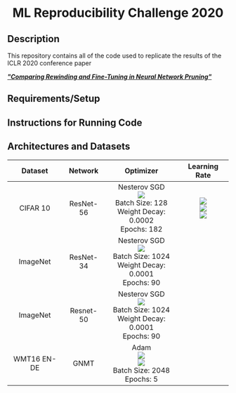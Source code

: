<div align="center">    
 
# ML Reproducibility Challenge 2020   
</div>

## Description

This repository contains all of the code used to replicate the results of the ICLR 2020 conference paper

[___"Comparing Rewinding and Fine-Tuning in Neural Network Pruning"___](https://arxiv.org/pdf/2003.02389.pdf)

## Requirements/Setup

## Instructions for Running Code

## Architectures and Datasets

| Dataset | Network | Optimizer | Learning Rate |
| :----------------: | :----------------: | :----------------: | :----------------: |
| CIFAR 10 | ResNet-56 | Nesterov SGD <br> <img src="https://render.githubusercontent.com/render/math?math=\beta = 0.9"> <br> Batch Size: 128 <br> Weight Decay: 0.0002 <br> Epochs: 182| <img src="https://render.githubusercontent.com/render/math?math=\alpha = 0.1 \quad \forall t \in [0,91)"> <br> <img src="https://render.githubusercontent.com/render/math?math=\alpha = 0.01 \quad \forall t \in [91, 136)"> <br> <img src="https://render.githubusercontent.com/render/math?math=\alpha = 0.001 \quad \forall t \in [136, 182]">|
| ImageNet | ResNet-34 | Nesterov SGD <br> <img src="https://render.githubusercontent.com/render/math?math=\beta = 0.9"> <br> Batch Size: 1024 <br> Weight Decay: 0.0001 <br> Epochs: 90 |  |
| ImageNet | Resnet-50 | Nesterov SGD <br> <img src="https://render.githubusercontent.com/render/math?math=\beta = 0.9"> <br> Batch Size: 1024 <br> Weight Decay: 0.0001 <br> Epochs: 90  |  |
| WMT16 EN-DE | GNMT | Adam <br> <img src="https://render.githubusercontent.com/render/math?math=\beta_1 = 0.9"> <br> <img src="https://render.githubusercontent.com/render/math?math=\beta_2 = 0.999"> <br> Batch Size: 2048 <br> Epochs: 5  |  |
